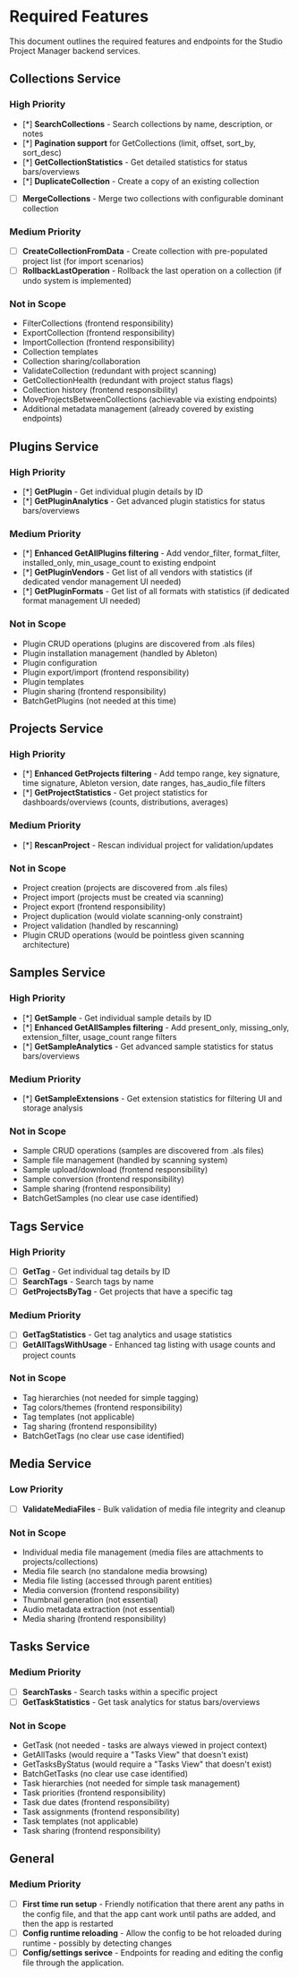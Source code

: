 # Required Features

This document outlines the required features and endpoints for the Studio Project Manager backend services.

## Collections Service

### High Priority
- [*] **SearchCollections** - Search collections by name, description, or notes
- [*] **Pagination support** for GetCollections (limit, offset, sort_by, sort_desc)
- [*] **GetCollectionStatistics** - Get detailed statistics for status bars/overviews
- [*] **DuplicateCollection** - Create a copy of an existing collection
- [ ] **MergeCollections** - Merge two collections with configurable dominant collection

### Medium Priority
- [ ] **CreateCollectionFromData** - Create collection with pre-populated project list (for import scenarios)
- [ ] **RollbackLastOperation** - Rollback the last operation on a collection (if undo system is implemented)

### Not in Scope
- FilterCollections (frontend responsibility)
- ExportCollection (frontend responsibility)
- ImportCollection (frontend responsibility)
- Collection templates
- Collection sharing/collaboration
- ValidateCollection (redundant with project scanning)
- GetCollectionHealth (redundant with project status flags)
- Collection history (frontend responsibility)
- MoveProjectsBetweenCollections (achievable via existing endpoints)
- Additional metadata management (already covered by existing endpoints)

## Plugins Service

### High Priority
- [*] **GetPlugin** - Get individual plugin details by ID
- [*] **GetPluginAnalytics** - Get advanced plugin statistics for status bars/overviews

### Medium Priority
- [*] **Enhanced GetAllPlugins filtering** - Add vendor_filter, format_filter, installed_only, min_usage_count to existing endpoint
- [*] **GetPluginVendors** - Get list of all vendors with statistics (if dedicated vendor management UI needed)
- [*] **GetPluginFormats** - Get list of all formats with statistics (if dedicated format management UI needed)

### Not in Scope
- Plugin CRUD operations (plugins are discovered from .als files)
- Plugin installation management (handled by Ableton)
- Plugin configuration
- Plugin export/import (frontend responsibility)
- Plugin templates
- Plugin sharing (frontend responsibility)
- BatchGetPlugins (not needed at this time)

## Projects Service

### High Priority
- [*] **Enhanced GetProjects filtering** - Add tempo range, key signature, time signature, Ableton version, date ranges, has_audio_file filters
- [*] **GetProjectStatistics** - Get project statistics for dashboards/overviews (counts, distributions, averages)

### Medium Priority
- [*] **RescanProject** - Rescan individual project for validation/updates

### Not in Scope
- Project creation (projects are discovered from .als files)
- Project import (projects must be created via scanning)
- Project export (frontend responsibility)
- Project duplication (would violate scanning-only constraint)
- Project validation (handled by rescanning)
- Plugin CRUD operations (would be pointless given scanning architecture)

## Samples Service

### High Priority
- [*] **GetSample** - Get individual sample details by ID
- [*] **Enhanced GetAllSamples filtering** - Add present_only, missing_only, extension_filter, usage_count range filters
- [*] **GetSampleAnalytics** - Get advanced sample statistics for status bars/overviews

### Medium Priority
- [*] **GetSampleExtensions** - Get extension statistics for filtering UI and storage analysis

### Not in Scope
- Sample CRUD operations (samples are discovered from .als files)
- Sample file management (handled by scanning system)
- Sample upload/download (frontend responsibility)
- Sample conversion (frontend responsibility)
- Sample sharing (frontend responsibility)
- BatchGetSamples (no clear use case identified)

## Tags Service

### High Priority
- [ ] **GetTag** - Get individual tag details by ID
- [ ] **SearchTags** - Search tags by name
- [ ] **GetProjectsByTag** - Get projects that have a specific tag

### Medium Priority
- [ ] **GetTagStatistics** - Get tag analytics and usage statistics
- [ ] **GetAllTagsWithUsage** - Enhanced tag listing with usage counts and project counts

### Not in Scope
- Tag hierarchies (not needed for simple tagging)
- Tag colors/themes (frontend responsibility)
- Tag templates (not applicable)
- Tag sharing (frontend responsibility)
- BatchGetTags (no clear use case identified)

## Media Service

### Low Priority
- [ ] **ValidateMediaFiles** - Bulk validation of media file integrity and cleanup

### Not in Scope
- Individual media file management (media files are attachments to projects/collections)
- Media file search (no standalone media browsing)
- Media file listing (accessed through parent entities)
- Media conversion (frontend responsibility)
- Thumbnail generation (not essential)
- Audio metadata extraction (not essential)
- Media sharing (frontend responsibility)

## Tasks Service

### Medium Priority
- [ ] **SearchTasks** - Search tasks within a specific project
- [ ] **GetTaskStatistics** - Get task analytics for status bars/overviews

### Not in Scope
- GetTask (not needed - tasks are always viewed in project context)
- GetAllTasks (would require a "Tasks View" that doesn't exist)
- GetTasksByStatus (would require a "Tasks View" that doesn't exist)
- BatchGetTasks (no clear use case identified)
- Task hierarchies (not needed for simple task management)
- Task priorities (frontend responsibility)
- Task due dates (frontend responsibility)
- Task assignments (frontend responsibility)
- Task templates (not applicable)
- Task sharing (frontend responsibility)

## General

### Medium Priority
- [ ] **First time run setup** - Friendly notification that there arent any paths in the config file, and that the app cant work until paths are added, and then the app is restarted
- [ ] **Config runtime reloading** - Allow the config to be hot reloaded during runtime - possibly by detecting changes
- [ ] **Config/settings serivce** - Endpoints for reading and editing the config file through the application.
